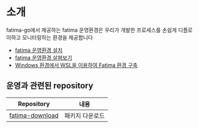 # 소개

fatima-go에서 제공하는 fatima 운영환경은 우리가 개발한 프로세스를 손쉽게 디플로이하고 모니터링하는 환경을 제공합니다<BR>

- [fatima 운영환경 설치](./operating_start.md)
- [fatima 운영환경 살펴보기](./operating_detail.md)
- [Windows 환경에서 WSL을 이용하여 Fatima 환경 구축](./operating_wsl.md)

## 운영과 관련된 repository
| Repository                                                      | 내용                      |
|-----------------------------------------------------------------|-------------------------|
| [fatima-download](https://github.com/fatima-go/fatima-download) | 패키지 다운로드                |